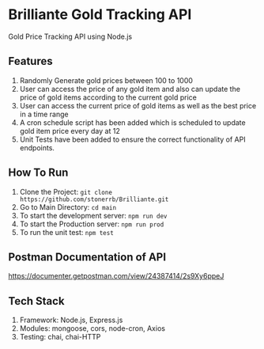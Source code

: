 # Brilliante Gold Tracking API
 Gold Price Tracking API using Node.js
 
## Features
 1. Randomly Generate gold prices between 100 to 1000
 2. User can access the price of any gold item and also can update the price of gold items according to the current gold price
 3. User can access the current price of gold items as well as the best price in a time range
 4. A cron schedule script has been added which is scheduled to update gold item price every day at 12
 5. Unit Tests have been added to ensure the correct functionality of API endpoints.

## How To Run
 1. Clone the Project: ```git clone https://github.com/stonerrb/Brilliante.git```
 2. Go to Main Directory: ```cd main ```
 3. To start the development server: ```npm run dev```
 4. To start the Production server: ```npm run prod```
 5. To run the unit test: ```npm test```

## Postman Documentation of API
https://documenter.getpostman.com/view/24387414/2s9Xy6ppeJ

## Tech Stack
 1. Framework: Node.js, Express.js
 2. Modules: mongoose, cors, node-cron, Axios
 3. Testing: chai, chai-HTTP

